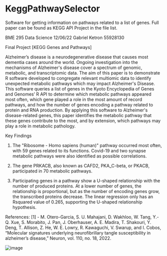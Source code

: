 # KeggPathwaySelector
Software for getting information on pathways related to a list of genes. Full paper can be found as KEGG API Project in the file list.

BME 295 Data Science  12/06/22
Gabriel Ketron  55928130

Final Project
[KEGG Genes and Pathways]

Alzheimer’s disease is a neurodegenerative disease that causes most dementia cases around the world. Ongoing investigation into the mechanisms 
of Alzheimer's disease cover a spectrum of genomic, metabolic, and transcriptomic data. The aim of this paper is to demonstrate R software 
developed to congregate relevant multiomic data to identify unexpected metabolic pathways which may impact Alzheimer's Disease.
This software queries a list of genes in the Kyoto Encyclopedia of Genes and Genomes’ R API to determine which metabolic pathways appeared most often, which gene played a role in the most amount of record pathways, and how the number of genes encoding a pathway related to protein and RNA production. By applying this software to Alzheimer's disease-related genes, this paper identifies the metabolic pathway that these genes contribute to the most, and by extension, which pathways may play a role in metabolic pathology.

Key Findings

1.	The "Ribosome - Homo sapiens (human)" pathway occurred most often, with 59 genes related to its functions. Covid-19 and two synapse metabolic pathways were also identified as possible correlations.

2.	The gene PRKACB, also known as CAFD2, PKA_C-beta, or PKACB, participated in 70 metabolic pathways.

3.	Participating genes in a pathway show a U-shaped relationship with the number of produced proteins. At a lower number of genes, the relationship is proportional, but as the number of encoding genes grow, the transcribed proteins decrease. The linear regression only has an Rsquared value of 0.265, supporting the U-shaped relationship hypothesis. 

References: 
[1] - M. Otero-Garcia, S. U. Mahajani, D. Wakhloo, W. Tang, Y.-Q. Xue, S. Morabito, J. Pan, J. Oberhauser, A. E. Madira, T. Shakouri, Y. Deng, T. Allison, Z. He, W. E. Lowry, R. Kawaguchi, V. Swarup, and I. Cobos, “Molecular signatures underlying neurofibrillary tangle susceptibility in alzheimer’s disease,” Neuron, vol. 110, no. 18, 2022. 

![image](https://user-images.githubusercontent.com/118032019/207422916-a432d1a9-a32c-45a9-b481-4c0d8e7a81a1.png)
